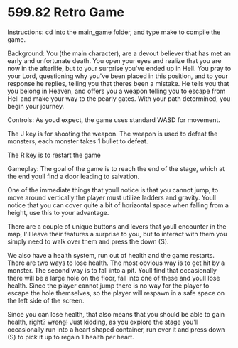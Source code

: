 # 599.82 Retro Game

Instructions: 
cd into the main_game folder, and type make to compile the game. 

Background: 
You (the main character), are a devout believer that has met an early and unfortunate death. You open your eyes and realize that you are now in the afterlife, but to your surprise you've ended up in Hell. You pray to your Lord, questioning why you've been placed in this position, and to your response he replies, telling you that theres been a mistake. He tells you that you belong in Heaven, and offers you a weapon telling you to escape from Hell and make your way to the pearly gates. With your path determined, you begin your journey.

Controls: 
As youd expect, the game uses standard WASD for movement. 

The J key is for shooting the weapon. The weapon is used to defeat the monsters, each monster takes 1 bullet to defeat.

The R key is to restart the game

Gameplay: 
The goal of the game is to reach the end of the stage, which at the end youll find a door leading to salvation. 

One of the immediate things that youll notice is that you cannot jump, to move around vertically the player must utilize ladders and gravity. Youll notice that you can cover quite a bit of horizontal space when falling from a height, use this to your advantage. 

There are a couple of unique buttons and levers that youll encounter in the map, I'll leave their features a surprise to you, but to interact with them you simply need to walk over them and press the down (S). 

We also have a health system, run out of health and the game restarts. There are two ways to lose health. The most obvious way is to get hit by a monster. The second way is to fall into a pit. Youll find that occasionally there will be a large hole on the floor, fall into one of these and youll lose health. Since the player cannot jump there is no way for the player to escape the hole themselves, so the player will respawn in a safe space on the left side of the screen.

Since you can lose health, that also means that you should be able to gain health, right? 
~~wrong!~~ Just kidding, as you explore the stage you'll occasionally run into a heart shaped container, run over it  and press down (S) to pick it up to regain 1 health per heart. 